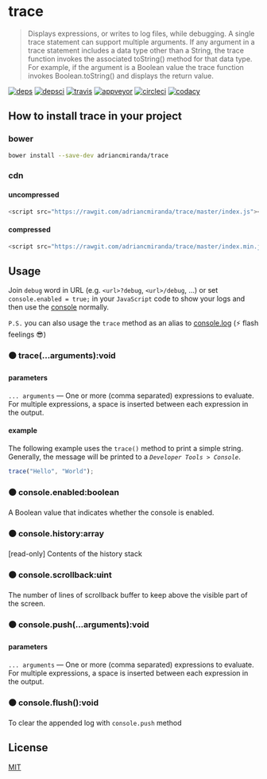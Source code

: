 trace
=====

> Displays expressions, or writes to log files, while debugging. A single trace statement can support multiple arguments. If any argument in a trace statement includes a data type other than a String, the trace function invokes the associated toString() method for that data type. For example, if the argument is a Boolean value the trace function invokes Boolean.toString() and displays the return value.

[![deps][deps]][deps-url]
[![depsci][depsci]][depsci-url]
[![travis][travis]][travis-url]
[![appveyor][appveyor]][appveyor-url]
[![circleci][circleci]][circleci-url]
[![codacy][codacy]][codacy-url]


## How to install __trace__ in your project

### bower

```bash
bower install --save-dev adriancmiranda/trace
```

### cdn


#### uncompressed

```javascript
<script src="https://rawgit.com/adriancmiranda/trace/master/index.js"></script>
```


#### compressed

```javascript
<script src="https://rawgit.com/adriancmiranda/trace/master/index.min.js"></script>
```


## Usage

Join `debug` word in URL (e.g. `<url>?debug`, `<url>/debug`, ...)  or set `console.enabled = true;`  in your `JavaScript` code to show your logs and then use the [console](https://developer.mozilla.org/en/docs/Web/API/console) normally.

`P.S.` you can also usage the `trace` method as an alias to [console.log](https://developer.mozilla.org/en-US/docs/Web/API/Console/log) (:zap: flash feelings :sunglasses:)

### :black_circle: **trace(...arguments):void**

#### parameters

`... arguments` — One or more (comma separated) expressions to evaluate. For multiple expressions, a space is inserted between each expression in the output.


#### example

The following example uses the `trace()` method to print a simple string. Generally, the message will be printed to a _`Developer Tools > Console`_.

```javascript
trace("Hello", "World");
```
### :black_circle: **console.enabled:boolean**
A Boolean value that indicates whether the console is enabled.

### :black_circle: **console.history:array**
[read-only] Contents of the history stack

### :black_circle: **console.scrollback:uint**

The number of lines of scrollback buffer to keep above the visible part of the screen.

### :black_circle: **console.push(...arguments):void**

#### parameters

`... arguments` — One or more (comma separated) expressions to evaluate. For multiple expressions, a space is inserted between each expression in the output.

### :black_circle: **console.flush():void**

To clear the appended log with `console.push` method


## License

[MIT][license-url]


<!-- links -->

[deps]: https://david-dm.org/adriancmiranda/trace.svg
[deps-url]: https://david-dm.org/adriancmiranda/trace

[depsci]: https://dependencyci.com/github/adriancmiranda/trace/badge
[depsci-url]: https://dependencyci.com/github/adriancmiranda/trace

[travis]: https://travis-ci.org/adriancmiranda/trace.svg?branch=master
[travis-url]: https://travis-ci.org/adriancmiranda/trace

[appveyor]: https://ci.appveyor.com/api/projects/status/hucvow1n0t3q3le3/branch/master?svg=true
[appveyor-url]: https://ci.appveyor.com/project/adriancmiranda/trace/branch/master

[circleci]: https://circleci.com/gh/adriancmiranda/trace/tree/master.svg?style=shield
[circleci-url]:  https://circleci.com/gh/adriancmiranda/trace/tree/master

[codacy]: https://api.codacy.com/project/badge/Grade/ac6b06afbcc14abd8ea55356adc45cd7
[codacy-url]: https://www.codacy.com/app/adriancmiranda/trace?utm_source=github.com&amp;utm_medium=referral&amp;utm_content=adriancmiranda/trace&amp;utm_campaign=Badge_Grade

[license-url]: https://github.com/adriancmiranda/trace/blob/master/LICENSE
